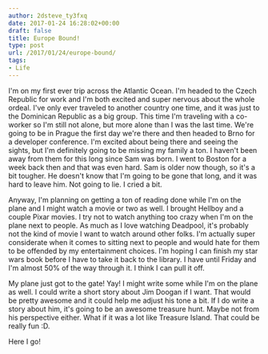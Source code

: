 ```yaml
---
author: 2dsteve_ty3fxq
date: 2017-01-24 16:28:02+00:00
draft: false
title: Europe Bound!
type: post
url: /2017/01/24/europe-bound/
tags:
- Life
---
```


I'm on my first ever trip across the Atlantic Ocean. I'm headed to the Czech Republic for work and I'm both excited and super nervous about the whole ordeal. I've only ever traveled to another country one time, and it was just to the Dominican Republic as a big group. This time I'm traveling with a co-worker so I'm still not alone, but more alone than I was the last time. We're going to be in Prague the first day we're there and then headed to Brno for a developer conference. I'm excited about being there and seeing the sights, but I'm definitely going to be missing my family a ton. I haven't been away from them for this long since Sam was born. I went to Boston for a week back then and that was even hard. Sam is older now though, so it's a bit tougher. He doesn't know that I'm going to be gone that long, and it was hard to leave him. Not going to lie. I cried a bit.

Anyway, I'm planning on getting a ton of reading done while I'm on the plane and I might watch a movie or two as well. I brought Hellboy and a couple Pixar movies. I try not to watch anything too crazy when I'm on the plane next to people. As much as I love watching Deadpool, it's probably not the kind of movie I want to watch around other folks. I'm actually super considerate when it comes to sitting next to people and would hate for them to be offended by my entertainment choices. I'm hoping I can finish my star wars book before I have to take it back to the library. I have until Friday and I'm almost 50% of the way through it. I think I can pull it off.

My plane just got to the gate! Yay! I might write some while I'm on the plane as well. I could write a short story about Jim Doogan if I want. That would be pretty awesome and it could help me adjust his tone a bit. If I do write a story about him, it's going to be an awesome treasure hunt. Maybe not from his perspective either. What if it was a lot like Treasure Island. That could be really fun :D.

Here I go!
